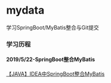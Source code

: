 # mydata
学习SpringBoot/MyBatis整合与Git提交

### 学习历程
#### 2019/5/22-SpringBoot整合MyBatis
[【JAVA】IDEA中SpringBoot整合MyBatis](https://blog.csdn.net/qq_33591903/article/details/90412080)
